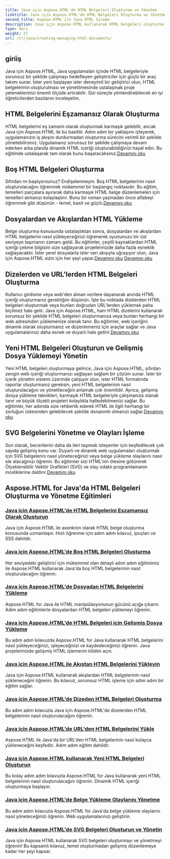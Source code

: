 ```yaml
---
title: Java için Aspose.HTML'de HTML Belgeleri Oluşturma ve Yönetme
linktitle: Java için Aspose.HTML'de HTML Belgeleri Oluşturma ve Yönetme
second_title: Aspose.HTML ile Java HTML İşleme
description: Java için Aspose.HTML kullanarak HTML belgeleri oluşturma ve yönetmeye yönelik en iyi öğreticileri keşfedin. Ayrıntılı, adım adım kılavuzlar arayan Java geliştiricileri için mükemmeldir.
type: docs
weight: 27
url: /tr/java/creating-managing-html-documents/
---
```

## giriiş

Java için Aspose.HTML, Java uygulamaları içinde HTML belgeleriyle sorunsuz bir şekilde çalışmayı hedefleyen geliştiriciler için güçlü bir araç takımı sunar. İster yeni başlayan ister deneyimli bir geliştirici olun, HTML belgelerinin oluşturulması ve yönetilmesinde ustalaşmak proje yeteneklerinizi önemli ölçüde artırabilir. Sizi süreçte yönlendirebilecek en iyi öğreticilerden bazılarını inceleyelim.

## HTML Belgelerini Eşzamansız Olarak Oluşturma

 HTML belgelerini eş zamanlı olarak oluşturmak karmaşık gelebilir, ancak Java için Aspose.HTML ile bu basittir. Adım adım bir yaklaşımı izleyerek, uygulamanızın iş akışını durdurmadan oluşturma sürecini verimli bir şekilde yönetebilirsiniz. Uygulamanız sorunsuz bir şekilde çalışmaya devam ederken arka planda dinamik HTML içeriği oluşturabildiğinizi hayal edin. Bu eğitimde ustalaşarak tam olarak bunu başaracaksınız.[Devamını oku](./create-html-documents-async/)

## Boş HTML Belgeleri Oluşturma

Sıfırdan mı başlıyorsunuz? Endişelenmeyin. Boş HTML belgelerinin nasıl oluşturulacağını öğrenmek mükemmel bir başlangıç noktasıdır. Bu eğitim, temelleri parçalara ayırarak daha karmaşık HTML belge düzenlemeleri için temelleri atmanızı kolaylaştırır. Bunu bir roman yazmadan önce alfabeyi öğrenmek gibi düşünün - temel, basit ve güçlü.[Devamını oku](./create-empty-html-documents/)

## Dosyalardan ve Akışlardan HTML Yükleme

 Belge oluşturma konusunda ustalaştıktan sonra, dosyalardan ve akışlardan HTML belgelerini nasıl yükleyeceğinizi öğrenerek oyununuzu bir üst seviyeye taşımanın zamanı geldi. Bu eğitimler, çeşitli kaynaklardan HTML içeriği çekme bilgisini size sağlayarak projelerinizde daha fazla esneklik sağlayacaktır. İster yerel dosyalarla ister veri akışıyla uğraşıyor olun, Java için Aspose.HTML sizin için her şeyi yapar.[Devamını oku](./load-html-documents-from-file/) [Devamını oku](./load-html-documents-from-stream/)

## Dizelerden ve URL'lerden HTML Belgeleri Oluşturma

Kullanıcı girdisine veya web'den alınan verilere dayanarak anında HTML içeriği oluşturmanız gerektiğini düşünün. İşte bu noktada dizelerden HTML belgeleri oluşturmak veya bunları doğrudan URL'lerden yüklemek paha biçilmez hale gelir. Java için Aspose.HTML, ham HTML dizelerini kullanarak sorunsuz bir şekilde HTML belgeleri oluşturmanıza veya bunları herhangi bir web adresinden yüklemenize olanak tanır. Bu eğitimler, web içeriğini dinamik olarak oluşturmanız ve düzenlemeniz için araçlar sağlar ve Java uygulamalarınızı daha esnek ve duyarlı hale getirir.[Devamını oku](./create-html-documents-from-string/)

## Yeni HTML Belgeleri Oluşturun ve Gelişmiş Dosya Yüklemeyi Yönetin

Yeni HTML belgeleri oluşturmaya gelince, Java için Aspose.HTML, sıfırdan zengin web içeriği oluşturmanızı sağlayan sağlam bir çözüm sunar. İster bir içerik yönetim sistemi üzerinde çalışıyor olun, ister HTML formatında raporlar oluşturmanız gereksin, yeni HTML belgelerinin nasıl oluşturulacağını ve yönetileceğini anlamak çok önemlidir. Ayrıca, gelişmiş dosya yükleme teknikleri, karmaşık HTML belgeleriyle çalışmanıza olanak tanır ve büyük ölçekli projeleri kolaylıkla halledebilmenizi sağlar. Bu eğitimler, her adımda size rehberlik ederek HTML ile ilgili herhangi bir zorluğun üstesinden gelebilecek şekilde donanımlı olmanızı sağlar.[Devamını oku](./generate-new-html-documents/)

## SVG Belgelerini Yönetme ve Olayları İşleme

 Son olarak, becerilerini daha da ileri taşımak isteyenler için keşfedilecek çok sayıda gelişmiş konu var. Duyarlı ve dinamik web uygulamaları oluşturmak için SVG belgelerini nasıl yöneteceğinizi veya belge yükleme olaylarını nasıl ele alacağınızı öğrenin. Bu eğitimler sizi HTML'nin ötesine götürerek Ölçeklenebilir Vektör Grafikleri (SVG) ve olay odaklı programlamanın inceliklerine daldırır.[Devamını oku](./create-manage-svg-documents/)

## Aspose.HTML for Java'da HTML Belgeleri Oluşturma ve Yönetme Eğitimleri
### [Java için Aspose.HTML'de HTML Belgelerini Eşzamansız Olarak Oluşturun](./create-html-documents-async/)
Java için Aspose.HTML ile asenkron olarak HTML belge oluşturma konusunda uzmanlaşın. Hızlı öğrenme için adım adım kılavuz, ipuçları ve SSS dahildir.
### [Java için Aspose.HTML'de Boş HTML Belgeleri Oluşturma](./create-empty-html-documents/)
Her seviyedeki geliştirici için mükemmel olan detaylı adım adım eğitimimiz ile Aspose.HTML kullanarak Java'da boş HTML belgelerinin nasıl oluşturulacağını öğrenin.
### [Java için Aspose.HTML'de Dosyadan HTML Belgelerini Yükleme](./load-html-documents-from-file/)
Aspose.HTML for Java ile HTML manipülasyonunun gücünü açığa çıkarın. Adım adım eğitimlerle dosyalardan HTML belgeleri yüklemeyi öğrenin.
### [Java için Aspose.HTML'de HTML Belgeleri için Gelişmiş Dosya Yükleme](./advanced-file-loading-html-documents/)
Bu adım adım kılavuzda Aspose.HTML for Java kullanarak HTML belgelerini nasıl yükleyeceğinizi, işleyeceğinizi ve kaydedeceğinizi öğrenin. Java projelerinizde gelişmiş HTML işlemenin kilidini açın.
### [Java için Aspose.HTML ile Akıştan HTML Belgelerini Yükleyin](./load-html-documents-from-stream/)
Java için Aspose.HTML kullanarak akışlardan HTML belgelerinin nasıl yükleneceğini öğrenin. Bu kılavuz, sorunsuz HTML işleme için adım adım bir eğitim sağlar.
### [Java için Aspose.HTML'de Dizeden HTML Belgeleri Oluşturma](./create-html-documents-from-string/)
Bu adım adım kılavuzla Java için Aspose.HTML'de dizelerden HTML belgelerinin nasıl oluşturulacağını öğrenin.
### [Java için Aspose.HTML'de URL'den HTML Belgelerini Yükle](./load-html-documents-from-url/)
Aspose.HTML ile Java'da bir URL'den HTML belgelerinin nasıl kolayca yükleneceğini keşfedin. Adım adım eğitim dahildir.
### [Java için Aspose.HTML kullanarak Yeni HTML Belgeleri Oluşturun](./generate-new-html-documents/)
Bu kolay adım adım kılavuzla Aspose.HTML for Java kullanarak yeni HTML belgelerinin nasıl oluşturulacağını öğrenin. Dinamik HTML içeriği oluşturmaya başlayın.
### [Java için Aspose.HTML'de Belge Yükleme Olaylarını Yönetme](./handle-document-load-events/)
Bu adım adım kılavuzla Aspose.HTML for Java'da belge yükleme olaylarını nasıl yöneteceğinizi öğrenin. Web uygulamalarınızı geliştirin.
### [Java için Aspose.HTML'de SVG Belgeleri Oluşturun ve Yönetin](./create-manage-svg-documents/)
Java için Aspose.HTML kullanarak SVG belgeleri oluşturmayı ve yönetmeyi öğrenin! Bu kapsamlı kılavuz, temel oluşturmadan gelişmiş düzenlemeye kadar her şeyi kapsar.